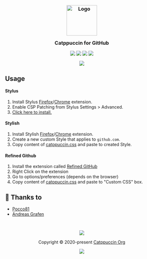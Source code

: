 <h3 align="center">
	<img src="https://raw.githubusercontent.com/catppuccin/catppuccin/dev/assets/logos/exports/1544x1544_circle.png" width="100" alt="Logo"/><br/>
	<img src="https://raw.githubusercontent.com/catppuccin/catppuccin/dev/assets/misc/transparent.png" height="30" width="0px"/>
	Catppuccin for GitHub
	<img src="https://raw.githubusercontent.com/catppuccin/catppuccin/dev/assets/misc/transparent.png" height="30" width="0px"/>
</h3>

<p align="center">
	<a href="https://github.com/catppuccin/github/stargazers"><img src="https://img.shields.io/github/stars/catppuccin/github?colorA=313244&colorB=c9cbff&style=for-the-badge&logo=starship style=for-the-badge"></a>
	<a href="https://github.com/catppuccin/github/issues"><img src="https://img.shields.io/github/issues/catppuccin/github?colorA=313244&colorB=f7be95&style=for-the-badge"></a>
	<a href="https://github.com/catppuccin/github/contributors"><img src="https://img.shields.io/github/contributors/catppuccin/github?colorA=313244&colorB=b1e1a6&style=for-the-badge"></a>
    <a href="https://raw.githubusercontent.com/catppuccin/github/main/catppuccin.user.css"><img src="https://img.shields.io/badge/stylus-install-cba6f7?colorA=313244&style=for-the-badge"></a>
</p>

<p align="center">
	<img src="assets/demo.png"/>
</p>

## Usage

#### Stylus
1. Install Stylus [Firefox](https://addons.mozilla.org/en-GB/firefox/addon/styl-us/)/[Chrome](https://chrome.google.com/webstore/detail/stylus/clngdbkpkpeebahjckkjfobafhncgmne) extension.
2. Enable CSP Patching from Stylus Settings > Advanced.
3. [Click here to install.](https://github.com/catppuccin/github/raw/main/catppuccin.user.css)

#### Stylish
1. Install Stylish [Firefox](https://addons.mozilla.org/en-GB/firefox/addon/stylish/)/[Chrome](https://chrome.google.com/webstore/detail/stylish-custom-themes-for/fjnbnpbmkenffdnngjfgmeleoegfcffe) extension.
2. Create a new custom Style that applies to `github.com`.
3. Copy content of [catppuccin.css](catppuccin.css) and paste to created Style.

#### Refined Github
1. Install the extension called [Refined GitHub](https://github.com/refined-github/refined-github)
2. Right Click on the extension
3. Go to options/preferences (depends on the browser)
4. Copy content of [catppuccin.css](catppuccin.css) and paste to "Custom CSS" box.

## 💝 Thanks to

- [Pocco81](https://github.com/Pocco81)
- [Andreas Grafen](https://github.com/andreasgrafen)

&nbsp;

<p align="center"><img src="https://raw.githubusercontent.com/catppuccin/catppuccin/dev/assets/footers/gray0_ctp_on_line.svg?sanitize=true" /></p>
<p align="center">Copyright &copy; 2020-present <a href="https://github.com/catppuccin" target="_blank">Catppuccin Org</a>
<p align="center"><a href="https://github.com/catppuccin/catppuccin/blob/main/LICENSE"><img src="https://img.shields.io/static/v1.svg?style=for-the-badge&label=License&message=MIT&logoColor=d9e0ee&colorA=302d41&colorB=c9cbff"/></a></p>
